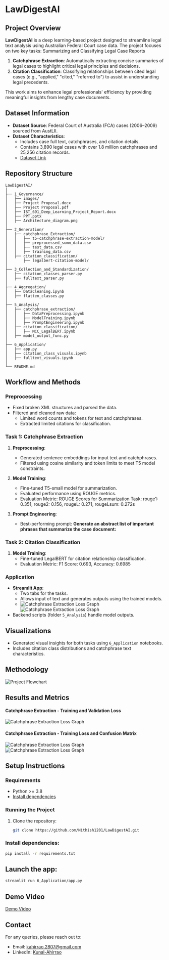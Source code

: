 # LawDigestAI

## Project Overview

**LawDigestAI** is a deep learning-based project designed to streamline legal text analysis using Australian Federal Court case data. The project focuses on two key tasks: Summarizing and Classifying Legal Case Reports

1. **Catchphrase Extraction**: Automatically extracting concise summaries of legal cases to highlight critical legal principles and decisions.
2. **Citation Classification**: Classifying relationships between cited legal cases (e.g., "applied," "cited," "referred to") to assist in understanding legal precedents.

This work aims to enhance legal professionals' efficiency by providing meaningful insights from lengthy case documents.



## Dataset Information

- **Dataset Source**: Federal Court of Australia (FCA) cases (2006–2009) sourced from AustLII.
- **Dataset Characteristics**:
  - Includes case full text, catchphrases, and citation details.
  - Contains 3,890 legal cases with over 1.8 million catchphrases and 25,256 citation records.
  - [Dataset Link](https://archive.ics.uci.edu/dataset/239/legal+case+reports)



## Repository Structure

```
LawDigestAI/
│
├── 1_Governance/
│   ├── images/
│   ├── Project Proposal.docx
│   ├── Project Proposal.pdf
│   ├── IST_691_Deep_Learning_Project_Report.docx
│   ├── PPT.pptx
│   ├── Architecture_diagram.png
│
├── 2_Generation/
│   ├── catchphrase_Extraction/
│   │   ├── t5-catchphrase-extraction-model/
│   │   ├── preprocessed_summ_data.csv
│   │   ├── test_data.csv
│   │   ├── training_data.csv
│   ├── citation_classification/
│       ├── legalbert-citation-model/
│
├── 3_Collection_and_Standardization/
│   ├── citation_classes_parser.py
│   ├── fulltext_parser.py
│
├── 4_Aggregation/
│   ├── DataCleaning.ipynb
│   ├── flatten_classes.py
│
├── 5_Analysis/
│   ├── catchphrase_extraction/
│   │   ├── DataPreprocessing.ipynb
│   │   ├── ModelTraining.ipynb
│   │   ├── PromptEngineering.ipynb
│   ├── citation_classification/
│   │   ├── MCC_LegalBERT.ipynb
│   ├── model_output_func.py
│
├── 6_Application/
│   ├── app.py
│   ├── citation_class_visuals.ipynb
│   ├── fulltext_visuals.ipynb
│
└── README.md

```

## Workflow and Methods

### Preprocessing
- Fixed broken XML structures and parsed the data.
- Filtered and cleaned raw data:
  - Limited word counts and tokens for text and catchphrases.
  - Extracted limited citations for classification.

### Task 1: Catchphrase Extraction
1. **Preprocessing**:
   - Generated sentence embeddings for input text and catchphrases.
   - Filtered using cosine similarity and token limits to meet T5 model constraints.
2. **Model Training**:
   - Fine-tuned T5-small model for summarization.
   - Evaluated performance using ROUGE metrics.
   - Evaluation Metric: ROUGE Scores for Summarization Task: rouge1: 0.351, rouge2: 0.156, rougeL: 0.271, rougeLsum: 0.272s
   
3. **Prompt Engineering**:
   - Best-performing prompt: **Generate an abstract list of important phrases that summarize the case document:**

### Task 2: Citation Classification
1. **Model Training**:
   - Fine-tuned LegalBERT for citation relationship classification.
   - Evaluation Metric: F1 Score: 0.693, Accuracy: 0.6985

### Application
- **Streamlit App**:
  - Two tabs for the tasks.
  - Allows input of text and generates outputs using the trained models.
  - ![Catchphrase Extraction Loss Graph](1_Governance/images/UI_1.png) ![Catchphrase Extraction Loss Graph](1_Governance/images/UI_2.png) 
- Backend scripts (folder `5_Analysis`) handle model outputs.


## Visualizations
- Generated visual insights for both tasks using `6_Application` notebooks.
- Includes citation class distributions and catchphrase text characteristics.



## Methodology

![Project Flowchart](1_Governance/Architecture_diagram.png)

## Results and Metrics

#### Catchphrase Extraction - Training and Validation Loss
![Catchphrase Extraction Loss Graph](1_Governance/images/Catchphrase_extraction_loss.png)


#### Catchphrase Extraction - Training Loss and Confusion Matrix
![Catchphrase Extraction Loss Graph](1_Governance/images/citation_lassification_loss.png)
![Catchphrase Extraction Loss Graph](1_Governance/images/citation_classification_confusion_matrix.png)


## Setup Instructions

### Requirements
- Python >= 3.8
- [Install dependencies](2_Generation/requirements.txt)

### Running the Project
1. Clone the repository:
   ```bash
   git clone https://github.com/Nithish1201/LawDigestAI.git
    ```
### Install dependencies:
```bash
pip install -r requirements.txt
```

## Launch the app:
```bash
streamlit run 6_Application/app.py
```

## Demo Video
[Demo Video](1_Governance/demo_video.webm)


## Contact
For any queries, please reach out to:

- Email: kahirrao.2807@gmail.com
- LinkedIn: [Kunal-Ahirrao](www.linkedin.com/in/kunal-ahirrao)
